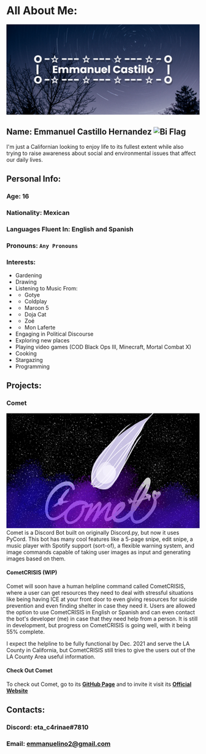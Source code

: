 # All About Me:

![](banner.png)

## Name: Emmanuel Castillo Hernandez <img src="https://www.unco.edu/gender-sexuality-resource-center/images/pride-flags/Bisexual-Pride.jpg" alt="Bi Flag" style="height: 15px;" />
I'm just a Californian looking to enjoy life to its fullest extent while also trying to raise awareness about social and environmental issues that affect our daily lives.


## Personal Info:

### Age: 16
### Nationality: Mexican
### Languages Fluent In: English and Spanish
### Pronouns: `Any Pronouns`
### Interests:
* Gardening
* Drawing
* Listening to Music From:
*  * Gotye
*  * Coldplay
*  * Maroon 5
*  * Doja Cat
*  * Zoé
*  * Mon Laferte
* Engaging in Political Discourse
* Exploring new places
* Playing video games (COD Black Ops III, Minecraft, Mortal Combat X)
* Cooking
* Stargazing
* Programming

## Projects:
### Comet
<img src="https://github.com/EmmanuelCastilloHernandez/CometBot/raw/master/static/photoToRender/CometProfile.jpg" alt="Comet Offficial Banner" style="height: 300px;" />
Comet is a Discord Bot built on originally Discord.py, but now it uses PyCord. This bot has many cool features like a 5-page snipe, edit snipe, a music player with Spotify support (sort-of), a flexible warning system, and image commands capable of taking user images as input and generating images based on them.

#### CometCRISIS (WIP)
Comet will soon have a human helpline command called CometCRISIS, where a user can get resources they need to deal with stressful situations like being having ICE at your front door to even giving resources for suicide prevention and even finding shelter in case they need it. Users are allowed the option to use CometCRISIS in English or Spanish and can even contact the bot's developer (me) in case that they need help from a person. It is still in development, but progress on CometCRISIS is going well, with it being 55% complete.

I expect the helpline to be fully functional by Dec. 2021 and serve the LA County in California, but CometCRISIS still tries to give the users out of the LA County Area useful information.

#### Check Out Comet
To check out Comet, go to its **[GitHub Page](https://github.com/EmmanuelCastilloHernandez/CometBot)** and to invite it visit its **[Official Website](https://cometbot.emmanuelch.repl.co/)**

## Contacts:
### Discord: eta_c4rinae#7810
### Email: emmanuelino2@gmail.com
